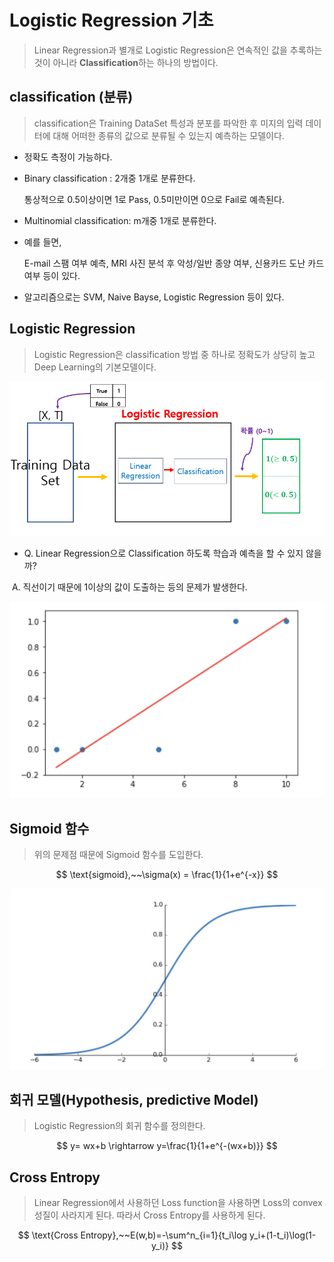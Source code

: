 # Logistic Regression 기초

> Linear Regression과 별개로 Logistic Regression은 연속적인 값을 추록하는것이 아니라 **Classification**하는 하나의 방법이다. 



## classification (분류)

> classification은 Training DataSet 특성과 분포를 파악한 후 미지의 입력 데이터에 대해 어떠한 종류의 값으로 분류될 수 있는지 예측하는 모델이다.

* 정확도 측정이 가능하다.

* Binary classification : 2개중 1개로 분류한다.

  통상적으로 0.5이상이면 1로 Pass, 0.5미만이면 0으로 Fail로 예측된다.

* Multinomial classification: m개중 1개로 분류한다.

* 예를 들면, 

  E-mail 스팸 여부 예측, MRI 사진 분석 후 악성/일반 종양 여부, 신용카드 도난 카드 여부 등이 있다.

* 알고리즘으로는 SVM, Naive Bayse, Logistic Regression 등이 있다.



## Logistic Regression

> Logistic Regression은 classification 방법 중 하나로 정확도가 상당히 높고 Deep Learning의 기본모델이다.

![image-20201005014945703](markdown-images/image-20201005014945703.png)

* Q. Linear Regression으로 Classification 하도록 학습과 예측을 할 수 있지 않을까?

​        A. 직선이기 때문에 1이상의 값이 도출하는 등의 문제가 발생한다. 

![image-20201005022930513](markdown-images/image-20201005022930513.png)



## Sigmoid 함수

> 위의 문제점 때문에 Sigmoid 함수를 도입한다.

$$
\text{sigmoid},~~\sigma(x) = \frac{1}{1+e^{-x}}
$$

![image-20201005023426783](markdown-images/image-20201005023426783.png)

## 회귀 모델(Hypothesis, predictive Model)

> Logistic Regression의 회귀 함수를 정의한다.

$$
y= wx+b \rightarrow y=\frac{1}{1+e^{-(wx+b)}}
$$

## Cross Entropy

> Linear Regression에서 사용하던 Loss function을 사용하면 Loss의 convex 성질이 사라지게 된다. 따라서 Cross Entropy를 사용하게 된다.

$$
\text{Cross Entropy},~~E(w,b)=-\sum^n_{i=1}{t_i\log y_i+(1-t_i)\log(1-y_i)}
$$

